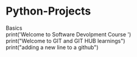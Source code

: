 # Python-Projects
Basics
<br>
print('Welcome to Software Devolpment Course ')
<br>
print("Welcome to GIT and GIT HUB learnings")
<br>
print("adding a new line to a github")